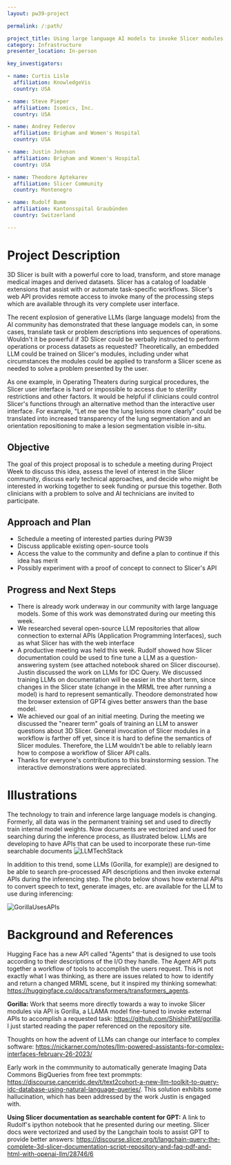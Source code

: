 ```yaml
---
layout: pw39-project

permalink: /:path/

project_title: Using large language AI models to invoke Slicer modules and workflows
category: Infrastructure
presenter_location: In-person

key_investigators:

- name: Curtis Lisle
  affiliation: KnowledgeVis
  country: USA

- name: Steve Pieper
  affiliation: Isomics, Inc.
  country: USA

- name: Andrey Federov
  affiliation: Brigham and Women's Hospital
  country: USA

- name: Justin Johnson
  affiliation: Brigham and Women's Hospital
  country: USA

- name: Theodore Aptekarev
  affiliation: Slicer Community
  country: Montenegro

- name: Rudolf Bumm
  affiliation: Kantonsspital Graubünden
  country: Switzerland

---
```


# Project Description

3D Slicer is built with a powerful core to load, transform, and store manage medical images and derived datasets. Slicer has a catalog of loadable extensions that assist with or automate task-specific workflows. Slicer's web API provides remote access to invoke many of the processing steps which are available through its very complete user interface.

The recent explosion of generative LLMs (large language models) from the AI community has demonstrated that these language models can, in some cases, translate task or problem descriptions into sequences of operations. Wouldn't it be powerful if 3D Slicer could be verbally instructed to perform operations or process datasets as requested? Theoretically, an embedded LLM could be trained on Slicer's modules, including under what circumstances the modules could be applied to transform a Slicer scene as needed to solve a problem presented by the user.

As one example, in Operating Theaters during surgical procedures, the Slicer user interface is hard or impossible to access due to sterility restrictions and other factors. It would be helpful if clinicians could control Slicer's functions through an alternative method than the interactive user interface. For example, "Let me see the lung lesions more clearly" could be translated into increased transparency of the lung segmentation and an orientation repositioning to make a lesion segmentation visible in-situ.

## Objective

The goal of this project proposal is to schedule a meeting during Project Week to discuss this idea, assess the level of interest in the Slicer community, discuss early technical approaches, and decide who might be interested in working together to seek funding or pursue this together. Both clinicians with a problem to solve and AI technicians are invited to participate.

## Approach and Plan

*   Schedule a meeting of interested parties during PW39
*   Discuss applicable existing open-source tools
*   Access the value to the community and define a plan to continue if this idea has merit
*   Possibly experiment with a proof of concept to connect to Slicer's API

## Progress and Next Steps

*   There is already work underway in our community with large language models.  Some of this work was demonstrated during our meeting this week.
*   We researched several open-source LLM repositories that allow connection to external APIs (Application Programming Interfaces), such as what Slicer has with the web interface
*   A productive meeting was held this week.  Rudolf showed how Slicer documentation could be used to fine tune a LLM as a question-answering system (see attached notebook shared on Slicer discourse).  Justin discussed the work on LLMs for IDC Query.  We discussed training LLMs on documentation will be easier in the short term, since changes in the Slicer state (change in the MRML tree after running a model) is hard to represent semantically. Theodore demonstrated how the browser extension of GPT4 gives better answers than the base model.
*   We achieved our goal of an initial meeting. During the meeting we discussed the "nearer term" goals of training an LLM to answer questions about 3D Slicer.  General invocation of Slicer modules in a workflow is farther off yet, since it is hard to define the semantics of Slicer modules. Therefore, the LLM wouldn't be able to reliably learn how to compose a workflow of Slicer API calls.
*   Thanks for everyone's contributions to this brainstorming session.  The interactive demonstrations were appreciated.


# Illustrations
The technology to train and inference large language models is changing.  Formerly, all data was in the permanent training set and used to directly train internal model weights.  Now documents are vectorized and used for searching during the inference process, as illustrated below. LLMs are developing to have APIs that can be used to incorporate these run-time searchable documents
![LLMTechStack](https://data.kitware.com/api/v1/file/648af6ae488633cbb1275d6a/download)

In addition to this trend, some LLMs (Gorilla, for example)) are designed to be able to search pre-processed API descriptions and then invoke external APIs during the inferencing step.  The photo below shows how external APIs to convert speech to text, generate images, etc. are available for the LLM to use during inferencing:

![GorillaUsesAPIs](https://data.kitware.com/api/v1/file/648af695488633cbb1275d67/download)


# Background and References

Hugging Face has a new API called "Agents" that is designed to use tools according to their descriptions of the I/O they handle. The Agent API puts together a workflow of tools to accomplish the users request. This is not exactly what I was thinking, as there are issues related to how to identify and return a changed MRML scene, but it inspired my thinking somewhat: <https://huggingface.co/docs/transformers/transformers_agents>.

**Gorilla:** Work that seems more directly towards a way to invoke Slicer modules via API is Gorilla, a LLAMA model fine-tuned to invoke external APIs to accomplish a requested task: <https://github.com/ShishirPatil/gorilla>. I just started reading the paper referenced on the repository site.

Thoughts on how the advent of LLMs can change our interface to complex software: <https://nickarner.com/notes/llm-powered-assistants-for-complex-interfaces-february-26-2023/>

Early work in the commmunity to automatically generate Imaging Data Commons BigQueries from free text prommpts: <https://discourse.canceridc.dev/t/text2cohort-a-new-llm-toolkit-to-query-idc-database-using-natural-language-queries/>.  This solution exhibits some hallucination, which has been addressed by the work Justin is engaged with.

**Using Slicer documentation as searchable content for GPT:** A link to Rudolf's ipython notebook that he presented during our meeting. Slicer docs were vectorized and used by the Langchain tools to assist GPT to provide better answers:
https://discourse.slicer.org/t/langchain-query-the-complete-3d-slicer-documentation-script-repository-and-faq-pdf-and-html-with-openai-llm/28746/6
